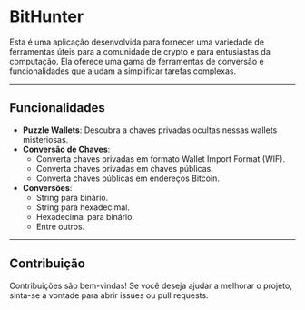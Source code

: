 # BitHunter

<p>Esta é uma aplicação desenvolvida para fornecer uma variedade de ferramentas úteis para a comunidade de crypto e para entusiastas da computação. Ela oferece uma gama de ferramentas de conversão e funcionalidades que ajudam a simplificar tarefas complexas.</p>

---

## Funcionalidades

- **Puzzle Wallets**: Descubra a chaves privadas ocultas nessas wallets misteriosas.
- **Conversão de Chaves**:
    - Converta chaves privadas em formato Wallet Import Format (WIF).
    - Converta chaves privadas em chaves públicas.
    - Converta chaves públicas em endereços Bitcoin.
- **Conversões**:
    - String para binário.
    - String para hexadecimal.
    - Hexadecimal para binário.
    - Entre outros.
    
---

## Contribuição
Contribuições são bem-vindas! Se você deseja ajudar a melhorar o projeto, sinta-se à vontade para abrir issues ou pull requests.